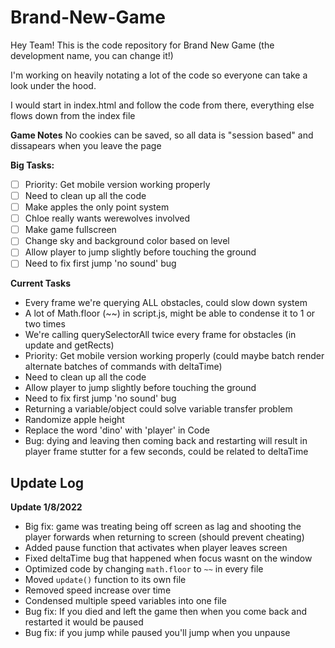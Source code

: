 ﻿# Brand-New-Game
Hey Team! This is the code repository for Brand New Game (the development name, you can change it!)

I'm working on heavily notating a lot of the code so everyone can take a look under the hood.

I would start in index.html and follow the code from there, everything else flows down from the index file


**Game Notes**
No cookies can be saved, so all data is "session based" and dissapears when you leave the page

**Big Tasks:**
- [ ] Priority: Get mobile version working properly
- [ ] Need to clean up all the code
- [ ] Make apples the only point system
- [ ] Chloe really wants werewolves involved
- [ ] Make game fullscreen
- [ ] Change sky and background color based on level
- [ ] Allow player to jump slightly before touching the ground
- [ ] Need to fix first jump 'no sound' bug

**Current Tasks**
- Every frame we're querying ALL obstacles, could slow down system
- A lot of Math.floor (~~) in script.js, might be able to condense it to 1 or two times
- We're calling querySelectorAll twice every frame for obstacles (in update and getRects)
- Priority: Get mobile version working properly (could maybe batch render alternate batches of commands with deltaTime)
- Need to clean up all the code
- Allow player to jump slightly before touching the ground
- Need to fix first jump 'no sound' bug
- Returning a variable/object could solve variable transfer problem
- Randomize apple height
- Replace the word 'dino' with 'player' in Code
- Bug: dying and leaving then coming back and restarting will result in player frame stutter for a few seconds, could be related to deltaTime


## Update Log

**Update 1/8/2022**
- Big fix: game was treating being off screen as lag and shooting the player forwards when returning to screen (should prevent cheating)
- Added pause function that activates when player leaves screen
- Fixed deltaTime bug that happened when focus wasnt on the window
- Optimized code by changing `math.floor` to `~~` in every file
- Moved `update()` function to its own file 
- Removed speed increase over time
- Condensed multiple speed variables into one file
- Bug fix: If you died and left the game then when you come back and restarted it would be paused
- Bug fix: if you jump while paused you'll jump when you unpause